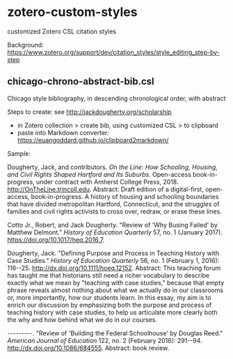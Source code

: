 # zotero-custom-styles
customized Zotero CSL citation styles

Background: https://www.zotero.org/support/dev/citation_styles/style_editing_step-by-step

## chicago-chrono-abstract-bib.csl

Chicago style bibliography, in descending chronological order, with abstract

Steps to create: see http://jackdougherty.org/scholarship
- in Zotero collection > create bib, using customized CSL > to clipboard
- paste into Markdown converter: <https://euangoddard.github.io/clipboard2markdown/>

Sample:

Dougherty, Jack, and contributors. *On the Line: How Schooling, Housing, and Civil Rights Shaped Hartford and Its Suburbs*. Open-access book-in-progress, under contract with Amherst College Press, 2018. <http://OnTheLine.trincoll.edu>. Abstract: Draft edition of a digital-first, open-access, book-in-progress. A history of housing and schooling boundaries that have divided metropolitan Hartford, Connecticut, and the struggles of families and civil rights activists to cross over, redraw, or erase these lines.

Cotto Jr., Robert, and Jack Dougherty. "Review of 'Why Busing Failed' by Matthew Delmont." *History of Education Quarterly* 57, no. 1 (January 2017). <https://doi.org/10.1017/heq.2016.7>.

Dougherty, Jack. "Defining Purpose and Process in Teaching History with Case Studies." *History of Education Quarterly* 56, no. 1 (February 1, 2016): 116--25. <http://dx.doi.org/10.1111/hoeq.12152>. Abstract: This teaching forum has taught me that historians still need a richer vocabulary to describe exactly what we mean by "teaching with case studies," because that empty phrase reveals almost nothing about what we actually do in our classrooms or, more importantly, how our students learn. In this essay, my aim is to enrich our discussion by emphasizing both the purpose and process of teaching history with case studies, to help us articulate more clearly both the why and how behind what we do in our courses.

---------. "Review of 'Building the Federal Schoolhouse' by Douglas Reed." *American Journal of Education* 122, no. 2 (February 2016): 291--94. <http://dx.doi.org/10.1086/684555>. Abstract: book review.
